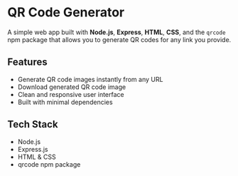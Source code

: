 # QR Code Generator

A simple web app built with **Node.js**, **Express**, **HTML**, **CSS**, and the `qrcode` npm package that allows you to generate QR codes for any link you provide.

## Features

- Generate QR code images instantly from any URL
- Download generated QR code image
- Clean and responsive user interface
- Built with minimal dependencies

## Tech Stack

- Node.js
- Express.js
- HTML & CSS
- qrcode npm package

